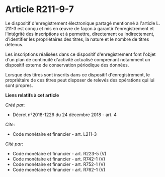 # Article R211-9-7

Le dispositif d'enregistrement électronique partagé mentionné à l'article L. 211-3 est conçu et mis en œuvre de façon à
garantir l'enregistrement et l'intégrité des inscriptions et à permettre, directement ou indirectement, d'identifier les
propriétaires des titres, la nature et le nombre de titres détenus. 

Les inscriptions réalisées dans ce dispositif d'enregistrement font l'objet d'un plan de continuité d'activité actualisé
comprenant notamment un dispositif externe de conservation périodique des données. 

Lorsque des titres sont inscrits dans ce dispositif d'enregistrement, le propriétaire de ces titres peut disposer de relevés
des opérations qui lui sont propres.

**Liens relatifs à cet article**

_Créé par_:

  - Décret n°2018-1226 du 24 décembre 2018 - art. 4

_Cite_:

  - Code monétaire et financier - art. L211-3

_Cité par_:

  - Code monétaire et financier - art. R223-5 (V)
  - Code monétaire et financier - art. R742-1 (V)
  - Code monétaire et financier - art. R752-1 (V)
  - Code monétaire et financier - art. R762-1 (V)
